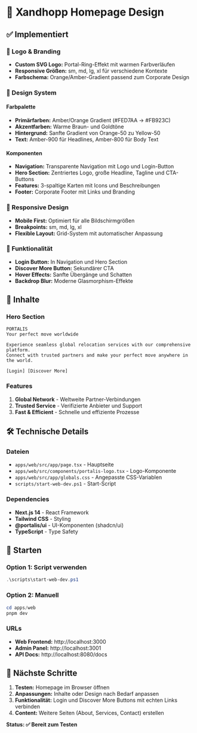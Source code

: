 # 🎨 Xandhopp Homepage Design

## ✅ Implementiert

### 🎯 Logo & Branding
- **Custom SVG Logo:** Portal-Ring-Effekt mit warmen Farbverläufen
- **Responsive Größen:** sm, md, lg, xl für verschiedene Kontexte
- **Farbschema:** Orange/Amber-Gradient passend zum Corporate Design

### 🎨 Design System

#### Farbpalette
- **Primärfarben:** Amber/Orange Gradient (#FED7AA → #FB923C)
- **Akzentfarben:** Warme Braun- und Goldtöne
- **Hintergrund:** Sanfte Gradient von Orange-50 zu Yellow-50
- **Text:** Amber-900 für Headlines, Amber-800 für Body Text

#### Komponenten
- **Navigation:** Transparente Navigation mit Logo und Login-Button
- **Hero Section:** Zentriertes Logo, große Headline, Tagline und CTA-Buttons
- **Features:** 3-spaltige Karten mit Icons und Beschreibungen
- **Footer:** Corporate Footer mit Links und Branding

### 📱 Responsive Design
- **Mobile First:** Optimiert für alle Bildschirmgrößen
- **Breakpoints:** sm, md, lg, xl
- **Flexible Layout:** Grid-System mit automatischer Anpassung

### 🚀 Funktionalität
- **Login Button:** In Navigation und Hero Section
- **Discover More Button:** Sekundärer CTA
- **Hover Effects:** Sanfte Übergänge und Schatten
- **Backdrop Blur:** Moderne Glasmorphism-Effekte

## 📄 Inhalte

### Hero Section
```
PORTALIS
Your perfect move worldwide

Experience seamless global relocation services with our comprehensive platform. 
Connect with trusted partners and make your perfect move anywhere in the world.

[Login] [Discover More]
```

### Features
1. **Global Network** - Weltweite Partner-Verbindungen
2. **Trusted Service** - Verifizierte Anbieter und Support
3. **Fast & Efficient** - Schnelle und effiziente Prozesse

## 🛠️ Technische Details

### Dateien
- `apps/web/src/app/page.tsx` - Hauptseite
- `apps/web/src/components/portalis-logo.tsx` - Logo-Komponente
- `apps/web/src/app/globals.css` - Angepasste CSS-Variablen
- `scripts/start-web-dev.ps1` - Start-Script

### Dependencies
- **Next.js 14** - React Framework
- **Tailwind CSS** - Styling
- **@portalis/ui** - UI-Komponenten (shadcn/ui)
- **TypeScript** - Type Safety

## 🚀 Starten

### Option 1: Script verwenden
```powershell
.\scripts\start-web-dev.ps1
```

### Option 2: Manuell
```powershell
cd apps/web
pnpm dev
```

### URLs
- **Web Frontend:** http://localhost:3000
- **Admin Panel:** http://localhost:3001
- **API Docs:** http://localhost:8080/docs

## 🎯 Nächste Schritte
1. **Testen:** Homepage im Browser öffnen
2. **Anpassungen:** Inhalte oder Design nach Bedarf anpassen
3. **Funktionalität:** Login und Discover More Buttons mit echten Links verbinden
4. **Content:** Weitere Seiten (About, Services, Contact) erstellen

**Status: ✅ Bereit zum Testen**
